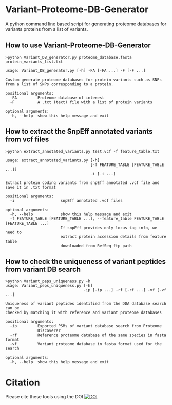 # Variant-Proteome-DB-Generator
A python command line based script for generating proteome databases for variants proteins from a list of variants.

## How to use Variant-Proteome-DB-Generator
```
>python Variant_DB_generator.py proteome_database.fasta protein_variants_list.txt

usage: Variant_DB_generator.py [-h] -FA [-FA ...] -F [-F ...]

Custom generate proteome databases for protein variants such as SNPs from a list of SNPs corresponding to a protein.

positional arguments:
  -FA         Proteome database of interest
  -F          A .txt (text) file with a list of protein variants

optional arguments:
  -h, --help  show this help message and exit
```

## How to extract the SnpEff annotated variants from vcf files
```
>python extract_annotated_variants.py test.vcf -f feature_table.txt

usage: extract_annotated_variants.py [-h]
                                     [-f FEATURE_TABLE [FEATURE_TABLE ...]]
                                     -i [-i ...]

Extract protein coding variants from snpEff annotated .vcf file and save it in .txt format

positional arguments:
  -i                    snpEff annotated .vcf files

optional arguments:
  -h, --help            show this help message and exit
  -f FEATURE_TABLE [FEATURE_TABLE ...], --feature_table FEATURE_TABLE [FEATURE_TABLE ...]
                        If snpEff provides only locus tag info, we need to
                        extract protein accession details from feature table
                        downloaded from RefSeq ftp path
```

## How to check the uniqueness of variant peptides from variant DB search
```
>python Variant_peps_uniqueness.py -h
usage: Variant_peps_uniqueness.py [-h]
                                  -ip [-ip ...] -rf [-rf ...] -vf [-vf ...]

Uniqueness of variant peptides identified from the DDA database search can be
checked by matching it with reference and variant proteome databases

positional arguments:
  -ip         Exported PSMs of variant database search from Proteome
              Discoverer
  -rf         Reference proteome database of the same species in fasta format
  -vf         Variant proteome database in fasta format used for the search

optional arguments:
  -h, --help  show this help message and exit
```
# Citation
Please cite these tools using the DOI [![DOI](https://zenodo.org/badge/326594796.svg)](https://zenodo.org/badge/latestdoi/326594796)
